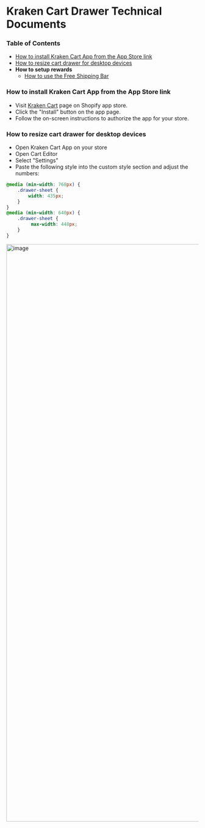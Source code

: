 # Kraken Cart Drawer Technical Documents

### Table of Contents
- [How to install Kraken Cart App from the App Store link](#how-to-install-kraken-cart-app-from-the-app-store-link)
- [How to resize cart drawer for desktop devices](#how-to-resize-cart-drawer-for-desktop-devices)
- **How to setup rewards**
  - [How to use the Free Shipping Bar](../blog/rewards/free-shipping-bar.md)

### How to install Kraken Cart App from the App Store link
- Visit [Kraken Cart](https://apps.shopify.com/kraken-cart) page on Shopify app store.
- Click the "Install" button on the app page.
- Follow the on-screen instructions to authorize the app for your store.

### How to resize cart drawer for desktop devices
- Open Kraken Cart App on your store
- Open Cart Editor
- Select "Settings"
- Paste the following style into the custom style section and adjust the numbers:
```css
@media (min-width: 768px) {
    .drawer-sheet {
        width: 435px;
    }
}
@media (min-width: 640px) {
    .drawer-sheet {
         max-width: 448px;
    }
}
```
<img width="1512" alt="image" src="https://github.com/user-attachments/assets/4e47ca12-e440-4f43-a011-1ae97fc6006b" />